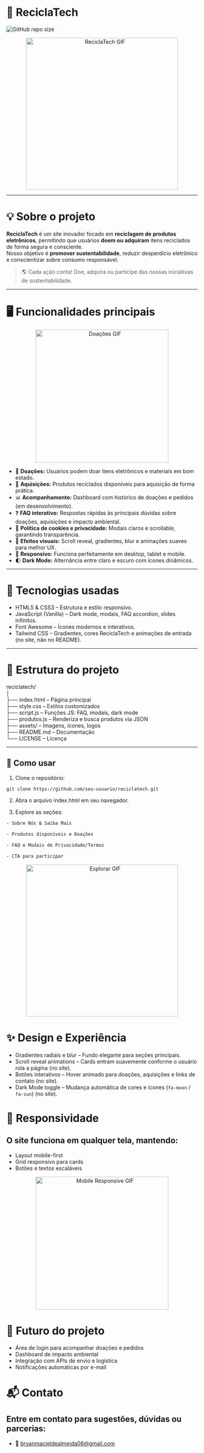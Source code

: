 # 🌱 ReciclaTech

![GitHub repo size](https://img.shields.io/github/repo-size/bryan-M-almeida/reciclatech?color=green)

<p align="center">
  <img src="https://media.giphy.com/media/v1.Y2lkPTc5MGI3NjExcHc4ZG8xbGdmMW9zNzVkNGl3NXo2eTl5OTF6MHFrY2VnazU4OTQ5bCZlcD12MV9naWZzX3RyZW5kaW5nJmN0PWc/PR83z4fzRSPZSkCRnF/giphy.gif" alt="ReciclaTech GIF" width="400"/>
</p>

---

# 💡 Sobre o projeto

**ReciclaTech** é um site inovador focado em **reciclagem de produtos eletrônicos**, permitindo que usuários **doem ou adquiram** itens reciclados de forma segura e consciente.  
Nosso objetivo é **promover sustentabilidade**, reduzir desperdício eletrônico e conscientizar sobre consumo responsável.

> 🌎 Cada ação conta! Doe, adquira ou participe das nossas iniciativas de sustentabilidade.

---

# 🖥️ Funcionalidades principais

<p align="center">
  <img src="https://media3.giphy.com/media/v1.Y2lkPTc5MGI3NjExMzgwaGN5ZzBhM2kxZDJleGRlYThxa3B4aGFrYXZyY3pkbzF5YTkzaCZlcD12MV9pbnRlcm5hbF9naWZfYnlfaWQmY3Q9Zw/ZI4owdgI8ob1LtkFjt/giphy.gif" alt="Doações GIF" width="350"/>
</p>

- 💚 **Doações:** Usuários podem doar itens eletrônicos e materiais em bom estado.  
- 🛒 **Aquisições:** Produtos reciclados disponíveis para aquisição de forma prática.  
- 📊 **Acompanhamento:** Dashboard com histórico de doações e pedidos (em desenvolvimento).  
- ❓ **FAQ interativo:** Respostas rápidas às principais dúvidas sobre doações, aquisições e impacto ambiental.  
- 🔔 **Política de cookies e privacidade:** Modais claros e scrollable, garantindo transparência.  
- 🌟 **Efeitos visuais:** Scroll reveal, gradientes, blur e animações suaves para melhor UX.  
- 📱 **Responsivo:** Funciona perfeitamente em desktop, tablet e mobile.  
- 🌓 **Dark Mode:** Alternância entre claro e escuro com ícones dinâmicos.

---

# 🎨 Tecnologias usadas

- HTML5 & CSS3 – Estrutura e estilo responsivo.  
- JavaScript (Vanilla) – Dark mode, modais, FAQ accordion, slides infinitos.  
- Font Awesome – Ícones modernos e interativos.  
- Tailwind CSS – Gradientes, cores ReciclaTech e animações de entrada (no site, não no README).

---

# 📂 Estrutura do projeto

reciclatech/  
│  
├── index.html       – Página principal  
├── style.css        – Estilos customizados  
├── script.js        – Funções JS: FAQ, modais, dark mode  
├── produtos.js      – Renderiza e busca produtos via JSON  
├── assets/          – Imagens, ícones, logos  
├── README.md        – Documentação  
└── LICENSE          – Licença  

---

## 🚀 Como usar

1. Clone o repositório:  
```bash
git clone https://github.com/seu-usuario/reciclatech.git
```
2. Abra o arquivo index.html em seu navegador.

3. Explore as seções:
```bash
- Sobre Nós & Saiba Mais

- Produtos disponíveis e Doações

- FAQ e Modais de Privacidade/Termos

- CTA para participar
```

<p align="center">
  <img src="https://media.giphy.com/media/v1.Y2lkPTc5MGI3NjExbGxqY2puczJ2MnFob2ZpaHE1YTV0cTh3emc5eHRlbWYyMG9tc2FscSZlcD12MV9naWZzX3NlYXJjaCZjdD1n/bGgsc5mWoryfgKBx1u/giphy.gif" alt="Explorar GIF" width="400"/>
</p>

# ✨ Design e Experiência

- Gradientes radiais e blur – Fundo elegante para seções principais.  
- Scroll reveal animations – Cards entram suavemente conforme o usuário rola a página (no site).  
- Botões interativos – Hover animado para doações, aquisições e links de contato (no site).  
- Dark Mode toggle – Mudança automática de cores e ícones (`fa-moon` / `fa-sun`) (no site).  

# 📱 Responsividade

## O site funciona em qualquer tela, mantendo:

- Layout mobile-first  
- Grid responsivo para cards  
- Botões e textos escaláveis  

<p align="center">
  <img src="https://media.giphy.com/media/3o6Mbbs879ozZ9Yic0/giphy.gif" alt="Mobile Responsive GIF" width="350"/>
</p>

# 📌 Futuro do projeto

- Área de login para acompanhar doações e pedidos  
- Dashboard de impacto ambiental  
- Integração com APIs de envio e logística  
- Notificações automáticas por e-mail  

# 📬 Contato

## Entre em contato para sugestões, dúvidas ou parcerias:  

- 📧 bryanmacieldealmeida06@gmail.com
